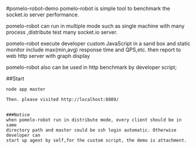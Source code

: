 #pomelo-robot-demo
pomelo-robot is simple tool to benchmark the socket.io server performance.

pomelo-robot can run in multiple mode such as single machine with many process
,distribute test many socket.io server.

pomelo-robot execute developer custom JavaScript in a sand box and static
monitor include max(min,avg) response time and QPS,etc. then report to web http
server with graph display

pomelo-robot also can be used in http benchmark by developer script;  


##Start
```
node app master

Then. please visited http://localhost:8889/


###Notice
when pomelo-robot run in distribute mode, every client should be in same
directory path and master could be ssh login automatic. Otherwise developer can
start up agent by self,for the custom script, the demo is attachment.
